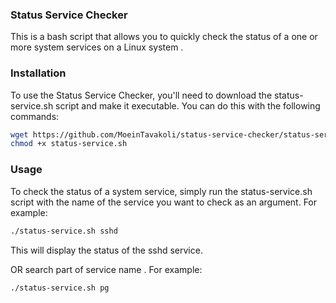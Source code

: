 
### Status Service Checker
This is a bash script that allows you to quickly check the status of a one or more system services on a Linux system .

### Installation
To use the Status Service Checker, you'll need to download the status-service.sh script and make it executable. You can do this with the following commands:

```bash
wget https://github.com/MoeinTavakoli/status-service-checker/status-service.sh
chmod +x status-service.sh
```

### Usage
To check the status of a system service, simply run the status-service.sh script with the name of the service you want to check as an argument. For example:

```bash
./status-service.sh sshd
```

This will display the status of the sshd service.


OR search part of service name . For example:

```bash
./status-service.sh pg
```

